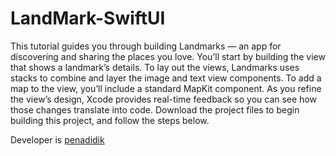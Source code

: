 # LandMark-SwiftUI

This tutorial guides you through building Landmarks — an app for discovering and sharing the places you love. You’ll start by building the view that shows a landmark’s details.
To lay out the views, Landmarks uses stacks to combine and layer the image and text view components. To add a map to the view, you’ll include a standard MapKit component. As you refine the view’s design, Xcode provides real-time feedback so you can see how those changes translate into code.
Download the project files to begin building this project, and follow the steps below.

Developer is [penadidik](https://www.penadidik.my.id)
